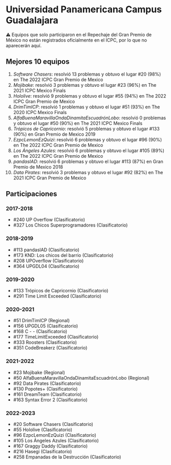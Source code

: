 # Universidad Panamericana Campus Guadalajara

:warning: Equipos que solo participaron en el Repechaje del Gran Premio de México no están registrados oficialmente en el ICPC, por lo que no aparecerán aquí.

## Mejores 10 equipos

1. _Software Chasers_: resolvió 13 problemas y obtuvo el lugar #20 (98%) en The 2022 ICPC Gran Premio de Mexico
1. _Mojibake_: resolvió 3 problemas y obtuvo el lugar #23 (96%) en The 2021 ICPC Mexico Finals
1. _Hololive_: resolvió 9 problemas y obtuvo el lugar #55 (94%) en The 2022 ICPC Gran Premio de Mexico
1. _DrimTimICP_: resolvió 1 problemas y obtuvo el lugar #51 (93%) en The 2020 ICPC Mexico Finals
1. _AlfaBuenaMaravillaOndaDinamitaEscuadrónLobo_: resolvió 0 problemas y obtuvo el lugar #50 (90%) en The 2021 ICPC Mexico Finals
1. _Trópicos de Capricornio_: resolvió 5 problemas y obtuvo el lugar #133 (90%) en Gran Premio de Mexico 2019
1. _EzpcLemonEzQuizi_: resolvió 6 problemas y obtuvo el lugar #96 (90%) en The 2022 ICPC Gran Premio de Mexico
1. _Los Ángeles Azules_: resolvió 6 problemas y obtuvo el lugar #105 (89%) en The 2022 ICPC Gran Premio de Mexico
1. _pandasIAD_: resolvió 6 problemas y obtuvo el lugar #113 (87%) en Gran Premio de Mexico 2018
1. _Data Pirates_: resolvió 3 problemas y obtuvo el lugar #92 (82%) en The 2021 ICPC Gran Premio de Mexico

## Participaciones

### 2017-2018

- #240 UP Overflow (Clasificatorio)
- #327 Los Chicos Superprogramadores (Clasificatorio)

### 2018-2019

- #113 pandasIAD (Clasificatorio)
- #173 KND: Los chicos del barrio (Clasificatorio)
- #208 UPOverflow (Clasificatorio)
- #364 UPGDL04 (Clasificatorio)

### 2019-2020

- #133 Trópicos de Capricornio (Clasificatorio)
- #291 Time Limit Exceeded (Clasificatorio)

### 2020-2021

- #51 DrimTimICP (Regional)
- #156 UPGDL05 (Clasificatorio)
- #168 C - - (Clasificatorio)
- #177 TimeLimitExceeded (Clasificatorio)
- #333 Roosters (Clasificatorio)
- #351 CodeBreakerz (Clasificatorio)

### 2021-2022

- #23 Mojibake (Regional)
- #50 AlfaBuenaMaravillaOndaDinamitaEscuadrónLobo (Regional)
- #92 Data Pirates (Clasificatorio)
- #130 Popotes+ (Clasificatorio)
- #161 DreamTeam (Clasificatorio)
- #163 Syntax Error 2 (Clasificatorio)

### 2022-2023

- #20 Software Chasers (Clasificatorio)
- #55 Hololive (Clasificatorio)
- #96 EzpcLemonEzQuizi (Clasificatorio)
- #105 Los Ángeles Azules (Clasificatorio)
- #167 Graggy Daddy (Clasificatorio)
- #216 Hasegi (Clasificatorio)
- #258 Empanadas de la Destrucción (Clasificatorio)



